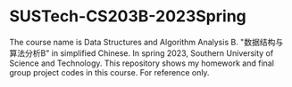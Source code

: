 # SUSTech-CS203B-2023Spring
The course name is Data Structures and Algorithm Analysis B. "数据结构与算法分析B" in simplified Chinese.
In spring 2023, Southern University of Science and Technology.
This repository shows my homework and final group project codes in this course. For reference only.
